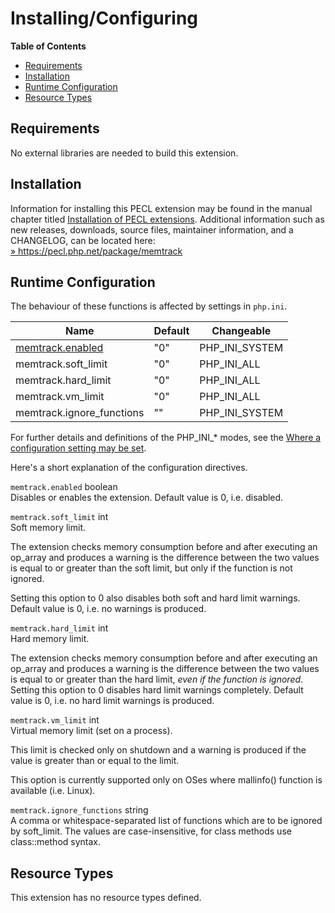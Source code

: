 Installing/Configuring
======================

**Table of Contents**

-   [Requirements](/memtrack/setup.html#Requirements)
-   [Installation](/memtrack/setup.html#Installation)
-   [Runtime
    Configuration](/memtrack/setup.html#Runtime%20Configuration)
-   [Resource Types](/memtrack/setup.html#Resource%20Types)

Requirements
------------

No external libraries are needed to build this extension.

Installation
------------

Information for installing this PECL extension may be found in the
manual chapter titled
<a href="/install/pecl.html" class="link">Installation of PECL extensions</a>.
Additional information such as new releases, downloads, source files,
maintainer information, and a CHANGELOG, can be located here:
<a href="https://pecl.php.net/package/memtrack" class="link external">» https://pecl.php.net/package/memtrack</a>

Runtime Configuration
---------------------

The behaviour of these functions is affected by settings in `php.ini`.

| Name                                                              | Default | Changeable       |
|-------------------------------------------------------------------|---------|------------------|
| <a href="/memtrack/setup.html#" class="link">memtrack.enabled</a> | "0"     | PHP\_INI\_SYSTEM |
| memtrack.soft\_limit                                              | "0"     | PHP\_INI\_ALL    |
| memtrack.hard\_limit                                              | "0"     | PHP\_INI\_ALL    |
| memtrack.vm\_limit                                                | "0"     | PHP\_INI\_ALL    |
| memtrack.ignore\_functions                                        | ""      | PHP\_INI\_SYSTEM |

For further details and definitions of the PHP\_INI\_\* modes, see the
<a href="/configuration/changes/modes.html" class="xref">Where a configuration setting may be set</a>.

Here's a short explanation of the configuration directives.

`memtrack.enabled` <span class="type">boolean</span>  
Disables or enables the extension. Default value is 0, i.e. disabled.

`memtrack.soft_limit` <span class="type">int</span>  
Soft memory limit.

The extension checks memory consumption before and after executing an
op\_array and produces a warning is the difference between the two
values is equal to or greater than the soft limit, but only if the
function is not ignored.

Setting this option to 0 also disables both soft and hard limit
warnings. Default value is 0, i.e. no warnings is produced.

`memtrack.hard_limit` <span class="type">int</span>  
Hard memory limit.

The extension checks memory consumption before and after executing an
op\_array and produces a warning is the difference between the two
values is equal to or greater than the hard limit, *even if the function
is ignored*. Setting this option to 0 disables hard limit warnings
completely. Default value is 0, i.e. no hard limit warnings is produced.

`memtrack.vm_limit` <span class="type">int</span>  
Virtual memory limit (set on a process).

This limit is checked only on shutdown and a warning is produced if the
value is greater than or equal to the limit.

This option is currently supported only on OSes where mallinfo()
function is available (i.e. Linux).

`memtrack.ignore_functions` <span class="type">string</span>  
A comma or whitespace-separated list of functions which are to be
ignored by soft\_limit. The values are case-insensitive, for class
methods use class::method syntax.

Resource Types
--------------

This extension has no resource types defined.
